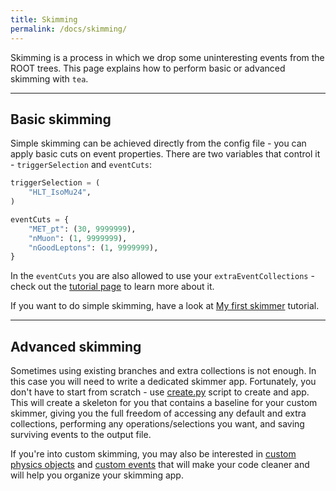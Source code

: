 ```yaml
---
title: Skimming
permalink: /docs/skimming/
---
```


Skimming is a process in which we drop some uninteresting events from the ROOT trees. This page explains how to perform basic or advanced skimming with `tea`.

---

## Basic skimming

Simple skimming can be achieved directly from the config file - you can apply basic cuts on event properties. There are two variables that control it - `triggerSelection` and `eventCuts`:

```python
triggerSelection = (
    "HLT_IsoMu24",
)

eventCuts = {
    "MET_pt": (30, 9999999),
    "nMuon": (1, 9999999),
    "nGoodLeptons": (1, 9999999),
}
```

In the `eventCuts` you are also allowed to use your `extraEventCollections` - check out the [tutorial page]({{site.baseurl}}/docs/extra_event_collections/) to learn more about it.

If you want to do simple skimming, have a look at [My first skimmer]({{site.baseurl}}/docs/my_first_skimming/) tutorial.

---

## Advanced skimming

Sometimes using existing branches and extra collections is not enough. In this case you will need to write a dedicated skimmer app. Fortunately, you don't have to start from scratch - use [create.py]({{site.baseurl}}/docs/create_script/) script to create and app. This will create a skeleton for you that contains a baseline for your custom skimmer, giving you the full freedom of accessing any default and extra collections, performing any operations/selections you want, and saving surviving events to the output file.

If you're into custom skimming, you may also be interested in [custom physics objects]({{site.baseurl}}/docs/custom_physics_objects/) and [custom events]({{site.baseurl}}/docs/custom_events/) that will make your code cleaner and will help you organize your skimming app.
